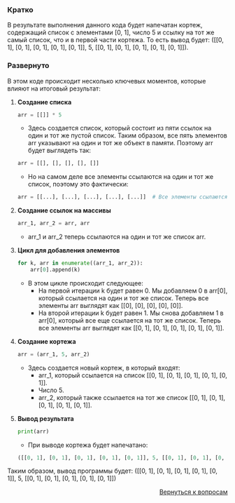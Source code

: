 ### Кратко

В результате выполнения данного кода будет напечатан кортеж, содержащий список с элементами [0, 1], число 5 и ссылку
на тот же самый список, что и в первой части кортежа.
То есть вывод будет: ([[0, 1], [0, 1], [0, 1], [0, 1], [0, 1]], 5, [[0, 1], [0, 1], [0, 1], [0, 1], [0, 1]]).

### Развернуто

В этом коде происходит несколько ключевых моментов, которые влияют на итоговый результат:

1. **Создание списка**
    ```Python
    arr = [[]] * 5
    ```
    - Здесь создается список, который состоит из пяти ссылок на один и тот же пустой список. Таким образом, все пять
      элементов arr указывают на один и тот же объект в памяти. Поэтому arr будет выглядеть так:
    ```python
    arr = [[], [], [], [], []]
    ```
    - Но на самом деле все элементы ссылаются на один и тот же список, поэтому это фактически:
    ```python
    arr = [[...], [...], [...], [...], [...]]  # Все элементы ссылаются на один и тот же список.
    ```

2. **Создание ссылок на массивы**
    ```Python
    arr_1, arr_2 = arr, arr
    ```
    - arr_1 и arr_2 теперь ссылаются на один и тот же список arr.

3. **Цикл для добавления элементов**
    ```Python
    for k, arr in enumerate((arr_1, arr_2)):
        arr[0].append(k)
    ```
    - В этом цикле происходит следующее:
        - На первой итерации k будет равен 0. Мы добавляем 0 в arr[0], который ссылается на один и тот же список.
          Теперь все элементы arr выглядят как [[0], [0], [0], [0], [0]].
        - На второй итерации k будет равен 1. Мы снова добавляем 1 в arr[0], который все еще ссылается на тот же список.
          Теперь все элементы arr выглядят как [[0, 1], [0, 1], [0, 1], [0, 1], [0, 1]].

4. **Создание кортежа**
    ```Python
    arr = (arr_1, 5, arr_2)
    ```
    - Здесь создается новый кортеж, в который входят:
        - arr_1, который ссылается на список [[0, 1], [0, 1], [0, 1], [0, 1], [0, 1]].
        - Число 5.
        - arr_2, который также ссылается на тот же список [[0, 1], [0, 1], [0, 1], [0, 1], [0, 1]].

5. **Вывод результата**
    ```Python
    print(arr)
    ```
    - При выводе кортежа будет напечатано:
    ```python
    ([[0, 1], [0, 1], [0, 1], [0, 1], [0, 1]], 5, [[0, 1], [0, 1], [0, 1], [0, 1], [0, 1]])
    ```

Таким образом, вывод программы будет:
([[0, 1], [0, 1], [0, 1], [0, 1], [0, 1]], 5, [[0, 1], [0, 1], [0, 1], [0, 1], [0, 1]])

<div align="right">

[Вернуться к вопросам](../Вопросы.md)

</div>
